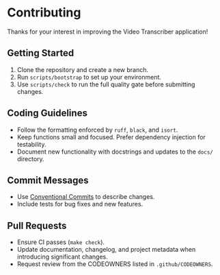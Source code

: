 # Contributing

Thanks for your interest in improving the Video Transcriber application!

## Getting Started
1. Clone the repository and create a new branch.
2. Run `scripts/bootstrap` to set up your environment.
3. Use `scripts/check` to run the full quality gate before submitting changes.

## Coding Guidelines
- Follow the formatting enforced by `ruff`, `black`, and `isort`.
- Keep functions small and focused. Prefer dependency injection for testability.
- Document new functionality with docstrings and updates to the `docs/` directory.

## Commit Messages
- Use [Conventional Commits](https://www.conventionalcommits.org/) to describe changes.
- Include tests for bug fixes and new features.

## Pull Requests
- Ensure CI passes (`make check`).
- Update documentation, changelog, and project metadata when introducing significant changes.
- Request review from the CODEOWNERS listed in `.github/CODEOWNERS`.
